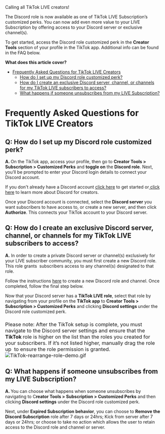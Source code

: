 <p><span style="font-weight: 400;">Calling all TikTok LIVE creators! </span></p>
<p><span style="font-weight: 400;">The Discord role is now available as one of TikTok LIVE Subscription’s customized perks. You can now </span><span style="font-weight: 400;">add even more value to your LIVE Subscription</span><span style="font-weight: 400;"> by offering access to your Discord server or exclusive channel(s).</span></p>
<p><span style="font-weight: 400;">To get started, access the Discord role customized perk in the <strong>Creator Tools</strong> section of your profile in the TikTok app. Additional info can be found in the FAQ below.</span></p>
<p><span class="wysiwyg-font-size-large"><strong>What does this article cover?</strong></span></p>
<ul>
    <li>
        <a href="#h_01GR7HHWTFSW2S5D3ZYQS5YKQ9" target="_self"><span style="font-weight: 400;">Frequently Asked Questions for TikTok LIVE Creators</span></a>
        <ul>
            <li><a href="#h_01GR7HJ60JA2H0TKN629JMN5MF" target="_self"><span style="font-weight: 400;">How do I set up my Discord role customized perk?</span></a></li>
            <li><span style="font-weight: 400;"><a href="#h_01GR7HJG0HDXWR3QF3SJYJBPDK" target="_self">How do I create an exclusive Discord server, channel, or channels for my TikTok LIVE subscribers to access?</a><br></span></li>
            <li><a href="#h_01GR7HJPZ0Y627FV834EJW8T10" target="_self"><span style="font-weight: 400;">What happens if someone unsubscribes from my LIVE Subscription?</span></a></li>
        </ul>
    </li>
</ul>
<h1 id="h_01GR7HHWTFSW2S5D3ZYQS5YKQ9"><strong>Frequently Asked Questions for TikTok LIVE Creators </strong></h1>
<h2 id="h_01GR7HJ60JA2H0TKN629JMN5MF"><strong>Q: How do I set up my Discord role customized perk? </strong></h2>
<p><strong>A. </strong><span style="font-weight: 400;">On the TikTok app, access your </span><span style="font-weight: 400;">profile, then go to <strong>Creator Tools &gt; Subscription &gt; Customized Perks</strong> and <strong>toggle on</strong> the <strong>Discord role</strong>. Next, you’ll be prompted to enter your Discord login details to connect your Discord account. </span></p>
<p><span style="font-weight: 400;">If you don't already have a Discord account </span><a href="https://discord.com/register" target="_blank" rel="noopener">click here</a><span style="font-weight: 400;"> to get started or</span><a href="https://discord.com/creator-portal/explore-lessons?tab=discord" target="_blank" rel="noopener"> click here</a><span style="font-weight: 400;"> to learn more about Discord for creators. </span></p>
<p><span style="font-weight: 400;">Once your Discord account is connected, select the <strong>Discord server</strong> you want subscribers to have access to, or create a new server, and then click <strong>Authorize</strong>. This connects your TikTok account to your Discord server.  </span></p>
<h2 id="h_01GR7HJG0HDXWR3QF3SJYJBPDK"><strong>Q: How do I create an exclusive Discord server, channel, or channels for my TikTok LIVE subscribers to access? </strong></h2>
<p><strong>A.</strong><span style="font-weight: 400;"> In order to create a private Discord server or channel(s) exclusively for your LIVE subscriber community, you must first create a new Discord role. This role grants  subscribers access to any channel(s) designated to that role.  </span></p>
<p><span style="font-weight: 400;">Follow the instructions </span><a href="https://support.discord.com/hc/en-us/articles/206143877" target="_blank" rel="noopener">here</a><span style="font-weight: 400;"> to create a new Discord role and channel. Once completed, follow the final step below. </span></p>
<p><span style="font-weight: 400;">Now that your Discord server has a <strong>TikTok LIVE role</strong>, select that role by navigating from your profile on the <strong>TikTok app</strong> to <strong>Creator Tools &gt; Subscription &gt; Customized Perks</strong> and clicking </span><strong>Discord settings </strong><span style="font-weight: 400;">under the Discord role customized perk. </span></p>
<h3>
    <span style="font-weight: 400;">Please note: After the TikTok setup is complete, you must navigate to the </span><span style="font-weight: 400;">Discord server settings and ensure that the </span><strong>TikTok </strong><span style="font-weight: 400;">role is higher on the list than the roles you created for your subscribers. If it’s not listed higher, manually drag the role up  to ensure the role permission is granted.</span><span style="font-weight: 400;"><img src="https://support.discord.com/hc/article_attachments/12108330331671" alt="TikTok-rearrange-role-demo.gif"></span>
</h3>
<h2 id="h_01GR7HJPZ0Y627FV834EJW8T10"><span style="font-weight: 400;"><strong>Q: What happens if someone unsubscribes from my LIVE Subscription? </strong></span></h2>
<p><span style="font-weight: 400;"><strong>A. </strong>You can choose what happens when someone unsubscribes by navigating to C<strong>reator Tools &gt; Subscription &gt; Customized Perks</strong> and then clicking <strong>Discord settings</strong> under the Discord role customized perk. </span></p>
<p><span style="font-weight: 400;">Next, under <strong>Expired Subscription behavior</strong>, you can choose to <strong>Remove the Discord Subscription</strong> role after 7 days or 24hrs; Kick from server after 7 days or 24hrs; or choose to take no action which allows the user to retain access to the Discord role and channel or server. <strong><em><br></em></strong></span></p>